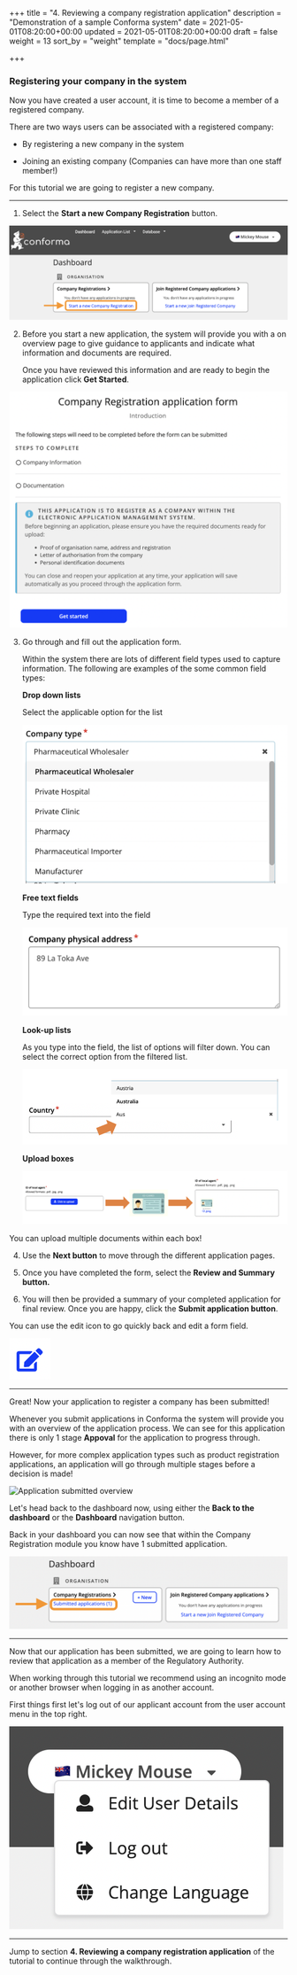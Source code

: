 +++
title = "4. Reviewing a company registration application"
description = "Demonstration of a sample Conforma system"
date = 2021-05-01T08:20:00+00:00
updated = 2021-05-01T08:20:00+00:00
draft = false
weight = 13
sort_by = "weight"
template = "docs/page.html"

+++


### Registering your company in the system

Now you have created a user account, it is time to become a member of a registered company. 

There are two ways users can be associated with a registered company:

 - By registering a new company in the system

- Joining an existing company (Companies can have more than one staff member!)

For this tutorial we are going to register a new company. 

----------------

1. Select the **Start a new Company Registration** button.

![Company registration workflows](/docs/about/demo/6.png)

2. Before you start a new application, the system will provide you with a on overview page to give guidance to applicants and indicate what information and documents are required. 

    Once you have reviewed this information and are ready to begin the application click **Get Started**.

![Application summary page](/docs/about/demo/9.png)

3. Go through and fill out the application form.

    Within the system there are lots of different field types used to capture information. The following are examples of the some common field types:

     **Drop down lists**

     Select the applicable option for the list

     ![Dropdown lists](/docs/about/demo/11.png)

     **Free text fields**

     Type the required text into the field

     ![Free text fields](/docs/about/demo/12.png)

    **Look-up lists**

    As you type into the field, the list of options will filter down. You can select the correct option from the filtered list. 

    ![Look-up lists](/docs/about/demo/15.png)

    **Upload boxes**

    ![Upload box](/docs/about/demo/10.png)

<div class="tip">
You can upload multiple documents within each box! 
</div>




4.  Use the **Next button** to move through the different application pages. 

5. Once you have completed the form, select the **Review and Summary button.** 

6. You will then be provided a summary of your completed application for final review.  Once you are happy, click the **Submit application button**.

<div class="tip">
You can use the edit icon to go quickly back and edit a form field. 
</div>

![Edit marker](/docs/about/demo/18.png)

--------

Great! Now your application to register a company has been submitted!

Whenever you submit applications in Conforma the system will provide you with an overview of the application process. We can see for this application there is only 1 stage **Appoval** for the application to progress through. 

However, for more complex application types such as product registration applications, an application will go through multiple stages before a decision is made!

![Application submitted overview](/docs/about/demo/19.png)

Let's head back to the dashboard now, using either the **Back to the dashboard** or the **Dashboard** navigation button.

Back in your dashboard you can now see that within the Company Registration module you know have 1 submitted application. 

![Updated dashboard display](/docs/about/demo/20.png)


---------------

Now that our application has been submitted, we are going to learn how to review that application as a member of the Regulatory Authority. 

<div class="tip">
When working through this tutorial we recommend using an incognito mode or another browser when logging in as another account.
</div>

First things first let's log out of our applicant account from the user account menu in the top right.

![Logging out](/docs/about/demo/21.png)

----------

Jump to section **4. Reviewing a company registration application** of the tutorial to continue through the walkthrough.